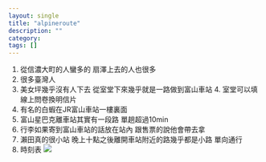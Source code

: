 ```yaml
---
layout: single
title: "alpineroute"
description: ""
category: 
tags: []
---
```


1. 從信濃大町的人蠻多的 扇澤上去的人也很多
2. 很多臺灣人
3. 美女坪幾乎沒有人下去 從室堂下來幾乎就是一路做到富山車站
	4. 室堂可以填線上問卷換明信片
4. 有名的白蝦在JR富山車站一樓裏面
5. 富山星巴克離車站其實有一段路 單趟超過10min
6. 行李如果寄到富山車站的話放在站內 跟售票的說他會帶去拿
7. 瀨田真的很小站 晚上十點之後離開車站附近的路幾乎都是小路 單向通行　　　
8. 時刻表 ![][image-1]　　

[image-1]:	http://i.imgur.com/WbqQ1jt.jpg